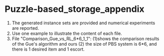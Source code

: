 # Puzzle-based_storage_appendix

1. The generated instance sets are provided and numerical experiments are reported. 
2. Use one example to illustrate the content of each file. 
3. File "Comparison_Gue_vs_RL_6\*6_1_1": (1)shows the comparison results of the Gue's algorithm and ours (2) the size of PBS system is 6*6, and there is 1 desired item and 1 escort.
